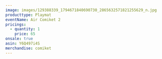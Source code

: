 ```yaml
---
image: images/129388339_1794671840690730_2865632571821255629_n.jpg
producttype: Playmat
eventName: Air Comiket 2
pricings:
  - quantity: 1
    price: 65
onsale: true
asin: Y6Q497i4S
merchandise: comiket
---
```

